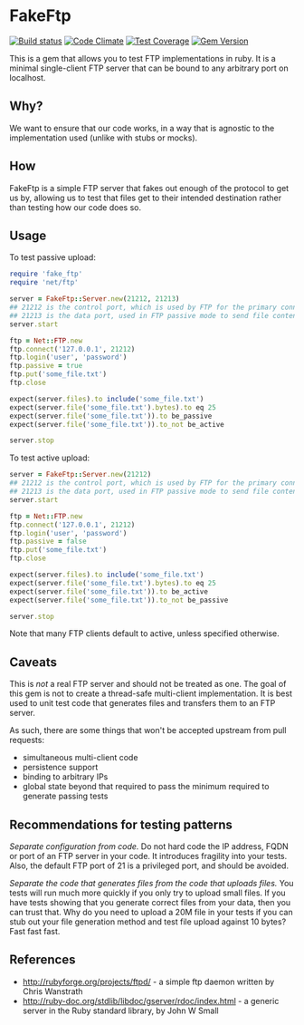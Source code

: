 # FakeFtp

[![Build status](https://api.travis-ci.org/livinginthepast/fake_ftp.svg?branch=master)](http://travis-ci.org/livinginthepast/fake_ftp)
[![Code Climate](https://codeclimate.com/github/livinginthepast/fake_ftp/badges/gpa.svg)](https://codeclimate.com/github/livinginthepast/fake_ftp)
[![Test Coverage](https://codeclimate.com/github/livinginthepast/fake_ftp/badges/coverage.svg)](https://codeclimate.com/github/livinginthepast/fake_ftp/coverage)
[![Gem Version](https://badge.fury.io/rb/fake_ftp.svg)](https://badge.fury.io/rb/fake_ftp)

This is a gem that allows you to test FTP implementations in ruby. It is a
minimal single-client FTP server that can be bound to any arbitrary port on
localhost.

## Why?

We want to ensure that our code works, in a way that is agnostic to the
implementation used (unlike with stubs or mocks).

## How

FakeFtp is a simple FTP server that fakes out enough of the protocol to get us
by, allowing us to test that files get to their intended destination rather than
testing how our code does so.

## Usage

To test passive upload:
``` ruby
require 'fake_ftp'
require 'net/ftp'

server = FakeFtp::Server.new(21212, 21213)
## 21212 is the control port, which is used by FTP for the primary connection
## 21213 is the data port, used in FTP passive mode to send file contents
server.start

ftp = Net::FTP.new
ftp.connect('127.0.0.1', 21212)
ftp.login('user', 'password')
ftp.passive = true
ftp.put('some_file.txt')
ftp.close

expect(server.files).to include('some_file.txt')
expect(server.file('some_file.txt').bytes).to eq 25
expect(server.file('some_file.txt')).to be_passive
expect(server.file('some_file.txt')).to_not be_active

server.stop
```

To test active upload:
``` ruby
server = FakeFtp::Server.new(21212)
## 21212 is the control port, which is used by FTP for the primary connection
## 21213 is the data port, used in FTP passive mode to send file contents
server.start

ftp = Net::FTP.new
ftp.connect('127.0.0.1', 21212)
ftp.login('user', 'password')
ftp.passive = false
ftp.put('some_file.txt')
ftp.close

expect(server.files).to include('some_file.txt')
expect(server.file('some_file.txt').bytes).to eq 25
expect(server.file('some_file.txt')).to be_active
expect(server.file('some_file.txt')).to_not be_passive

server.stop
```

Note that many FTP clients default to active, unless specified otherwise.

## Caveats

This is *not* a real FTP server and should not be treated as one. The goal of
this gem is not to create a thread-safe multi-client implementation.  It is best
used to unit test code that generates files and transfers them to an FTP server.

As such, there are some things that won't be accepted upstream from pull
requests:
* simultaneous multi-client code
* persistence support
* binding to arbitrary IPs
* global state beyond that required to pass the minimum required to
  generate passing tests

## Recommendations for testing patterns

*Separate configuration from code.* Do not hard code the IP address, FQDN or
port of an FTP server in your code. It introduces fragility into your tests.
Also, the default FTP port of 21 is a privileged port, and should be avoided.

*Separate the code that generates files from the code that uploads files.* You
tests will run much more quickly if you only try to upload small files. If you
have tests showing that you generate correct files from your data, then you can
trust that. Why do you need to upload a 20M file in your tests if you can stub
out your file generation method and test file upload against 10 bytes? Fast fast
fast.

## References

* http://rubyforge.org/projects/ftpd/ - a simple ftp daemon written by Chris Wanstrath
* http://ruby-doc.org/stdlib/libdoc/gserver/rdoc/index.html - a generic server in the Ruby standard library, by John W Small
